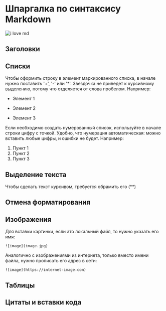 # Шпаргалка по синтаксису Markdown
![i love md](https://th.bing.com/th/id/OIP.PffVo022MeSBucVWc-em4gAAAA?pid=ImgDet&rs=1)

## Заголовки

## Списки

Чтобы оформить строку в элемент маркированного списка, в начале нужно поставить '+', '-' или '*'. Звездочка не приведет к курсивному выделению, потому что отделяется от слова пробелом. Например:
* Элемент 1
+ Элемент 2
- Элемент 3

Если необходимо создать нумерованный список, используйте в начале строки цифру с точкой. Удобно, что нумерация автоматическая: можно вставить любые цифры, и ошибки не будет. Например:
1. Пункт 1
1. Пункт 2
1. Пункт 3

## Выделение текста

Чтобы сделать текст курсивом, требуется обрамить его (**)

## Отмена форматирования

## Изображения

Для вставки картинки, если это локальный файл, то нужно указать его имя:

`![image](image.jpg)`

Аналогично с изображениями из интернета, только вместо имени файла, нужно прописать его адрес в сети:

`![image](https://internet-image.com)`

## Таблицы

## Цитаты и вставки кода



